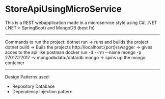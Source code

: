 # StoreApiUsingMicroService



This is a REST webapplication made in a microservice style using C#, .NET (.NET > SpringBoot) and MongoDB (best fb)


----------------

Commands to run the project:
dotnet run -> runs and builds the project
dotnet build -> Buils the projects
http://localhost:{port}/swagger -> gives acces to the api like postman
docker run -d --rm --name mongo -p 27017:27017 -v mongodbdata:/data/db mongo -> spins up the mongo container

---------------

Design Patterns used:
- Repository Database
- Dependency Injection pattern
